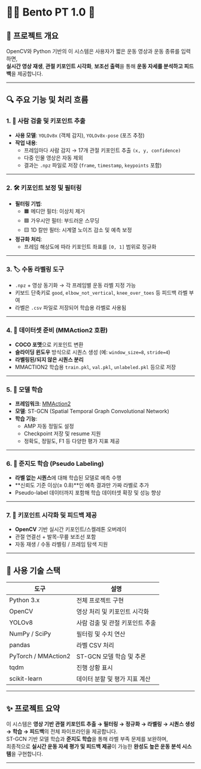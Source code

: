 # 🏋️‍♂️ Bento PT 1.0 🍱

## 📌 프로젝트 개요  
OpenCV와 Python 기반의 이 시스템은 사용자가 짧은 운동 영상과 운동 종류를 입력하면,  
**실시간 영상 재생**, **관절 키포인트 시각화**, **보조선 출력**을 통해 **운동 자세를 분석하고 피드백**을 제공합니다.

---

## 🔍 주요 기능 및 처리 흐름

### 1. 👤 사람 검출 및 키포인트 추출
- **사용 모델**: `YOLOv8x` (객체 감지), `YOLOv8x-pose` (포즈 추정)
- **작업 내용**:
  - 프레임마다 사람 감지 → 17개 관절 키포인트 추출 `(x, y, confidence)`
  - 다중 인물 영상은 자동 제외
  - 결과는 `.npz` 파일로 저장 (`frame`, `timestamp`, `keypoints` 포함)

---

### 2. 🛠 키포인트 보정 및 필터링
- **필터링 기법**:
  - 🟧 메디안 필터: 이상치 제거  
  - 🟦 가우시안 필터: 부드러운 스무딩  
  - 🟨 1D 칼만 필터: 시계열 노이즈 감소 및 예측 보정  
- **정규화 처리**:  
  - 프레임 해상도에 따라 키포인트 좌표를 `[0, 1]` 범위로 정규화

---

### 3. 🏷 수동 라벨링 도구
- `.npz` + 영상 동기화 → 각 프레임별 운동 라벨 지정 가능
- 키보드 단축키로 `good`, `elbow_not_vertical`, `knee_over_toes` 등 피드백 라벨 부여
- 라벨은 `.csv` 파일로 저장되어 학습용 라벨로 사용됨

---

### 4. 🧮 데이터셋 준비 (MMAction2 호환)
- **COCO 포맷**으로 키포인트 변환  
- **슬라이딩 윈도우** 방식으로 시퀀스 생성 (예: `window_size=8`, `stride=4`)  
- **라벨링된/되지 않은 시퀀스 분리**  
- MMACTION2 학습용 `train.pkl`, `val.pkl`, `unlabeled.pkl` 등으로 저장

---

### 5. 🧠 모델 학습
- **프레임워크**: [MMAction2](https://github.com/open-mmlab/mmaction2)  
- **모델**: ST-GCN (Spatial Temporal Graph Convolutional Network)
- **학습 기능**:
  - AMP 자동 정밀도 설정
  - Checkpoint 저장 및 resume 지원
  - 정확도, 정밀도, F1 등 다양한 평가 지표 제공

---

### 6. 🤖 준지도 학습 (Pseudo Labeling)
- **라벨 없는 시퀀스**에 대해 학습된 모델로 예측 수행
- **신뢰도 기준 이상(≥ 0.8)**인 예측 결과만 가짜 라벨로 추가
- Pseudo-label 데이터까지 포함해 학습 데이터셋 확장 및 성능 향상

---

### 7. 🎥 키포인트 시각화 및 피드백 제공
- **OpenCV** 기반 실시간 키포인트/스켈레톤 오버레이
- 관절 연결선 + 발목-무릎 보조선 포함
- 자동 재생 / 수동 라벨링 / 프레임 탐색 지원

---

## 🧰 사용 기술 스택

| 도구 | 설명 |
|------|------|
| Python 3.x | 전체 프로젝트 구현 |
| OpenCV | 영상 처리 및 키포인트 시각화 |
| YOLOv8 | 사람 검출 및 관절 키포인트 추출 |
| NumPy / SciPy | 필터링 및 수치 연산 |
| pandas | 라벨 CSV 처리 |
| PyTorch / MMAction2 | ST-GCN 모델 학습 및 추론 |
| tqdm | 진행 상황 표시 |
| scikit-learn | 데이터 분할 및 평가 지표 계산 |

---

## ✨ 프로젝트 요약

이 시스템은 **영상 기반 관절 키포인트 추출 → 필터링 → 정규화 → 라벨링 → 시퀀스 생성 → 학습 → 피드백**의 전체 파이프라인을 제공합니다.  
ST-GCN 기반 모델 학습과 **준지도 학습**을 통해 라벨 부족 문제를 보완하며,  
최종적으로 **실시간 운동 자세 평가 및 피드백 제공**이 가능한 **완성도 높은 운동 분석 시스템**을 구현합니다.

---

